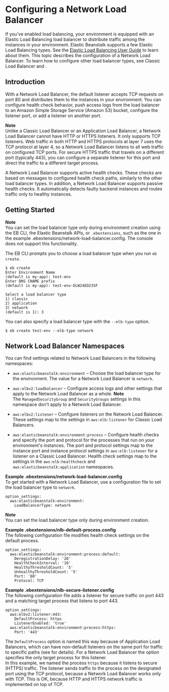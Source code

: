 # Configuring a Network Load Balancer<a name="environments-cfg-nlb"></a>

If you've enabled load balancing, your environment is equipped with an Elastic Load Balancing load balancer to distribute traffic among the instances in your environment\. Elastic Beanstalk supports a few Elastic Load Balancing types\. See the [Elastic Load Balancing User Guide](http://docs.aws.amazon.com/elasticloadbalancing/latest/userguide/) to learn about them\. This topic describes the configuration of a Network Load Balancer\. To learn how to configure other load balancer types, see Classic Load Balancer and \.

## Introduction<a name="environments-cfg-nlb-intro"></a>

With a Network Load Balancer, the default listener accepts TCP requests on port 80 and distributes them to the instances in your environment\. You can configure health check behavior, push access logs from the load balancer to an Amazon Simple Storage Service \(Amazon S3\) bucket, configure the listener port, or add a listener on another port\.

**Note**  
Unlike a Classic Load Balancer or an Application Load Balancer, a Network Load Balancer cannot have HTTP or HTTPS listeners\. It only supports TCP listeners\. Web traffic in both HTTP and HTTPS protocols at layer 7 uses the TCP protocol at layer 4, so a Network Load Balancer listens to all web traffic on configured TCP ports\. For secure HTTPS traffic that travels on a different port \(typically 443\), you can configure a separate listener for this port and direct the traffic to a different target process\.

A Network Load Balancer supports active health checks\. These checks are based on messages to configured health check paths, similarly to the other load balancer types\. In addition, a Network Load Balancer supports passive health checks\. It automatically detects faulty backend instances and routes traffic only to healthy instances\.

## Getting Started<a name="environments-cfg-nlb-getstarted"></a>

**Note**  
You can set the load balancer type only during environment creation using the EB CLI, the Elastic Beanstalk APIs, or `.ebextensions`, such as the one in the example \.ebextensions/network\-load\-balancer\.config\. The console does not support this functionality\.

The EB CLI prompts you to choose a load balancer type when you run `eb create`\.

```
$ eb create
Enter Environment Name
(default is my-app): test-env
Enter DNS CNAME prefix
(default is my-app): test-env-DLW24ED23SF

Select a load balancer type
1) classic
2) application
3) network
(default is 1): 3
```

You can also specify a load balancer type with the `--elb-type` option\.

```
$ eb create test-env --elb-type network
```

## Network Load Balancer Namespaces<a name="environments-cfg-nlb-namespaces"></a>

You can find settings related to Network Load Balancers in the following namespaces:

+ `aws:elasticbeanstalk:environment` – Choose the load balancer type for the environment\. The value for a Network Load Balancer is `network`\.

+ `aws:elbv2:loadbalancer` – Configure access logs and other settings that apply to the Network Load Balancer as a whole\.
**Note**  
The `ManagedSecurityGroup` and `SecurityGroups` settings in this namespace don't apply to a Network Load Balancer\.

+ `aws:elbv2:listener` – Configure listeners on the Network Load Balancer\. These settings map to the settings in `aws:elb:listener` for Classic Load Balancers\.

+ `aws:elasticbeanstalk:environment:process` – Configure health checks and specify the port and protocol for the processes that run on your environment's instances\. The port and protocol settings map to the instance port and instance protocol settings in `aws:elb:listener` for a listener on a Classic Load Balancer\. Health check settings map to the settings in the `aws:elb:healthcheck` and `aws:elasticbeanstalk:application` namespaces\.

**Example \.ebextensions/network\-load\-balancer\.config**  
To get started with a Network Load Balancer, use a configuration file to set the load balancer type to `network`\.  

```
option_settings:
  aws:elasticbeanstalk:environment:
    LoadBalancerType: network
```

**Note**  
You can set the load balancer type only during environment creation\.

**Example \.ebextensions/nlb\-default\-process\.config**  
The following configuration file modifies health check settings on the default process\.  

```
option_settings:
  aws:elasticbeanstalk:environment:process:default:
    DeregistrationDelay: '20'
    HealthCheckInterval: '10'
    HealthyThresholdCount: '5'
    UnhealthyThresholdCount: '5'
    Port: '80'
    Protocol: TCP
```

**Example \.ebextensions/nlb\-secure\-listener\.config**  
The following configuration file adds a listener for secure traffic on port 443 and a matching target process that listens to port 443\.  

```
option_settings:
  aws:elbv2:listener:443:
    DefaultProcess: https
    ListenerEnabled: 'true'
  aws:elasticbeanstalk:environment:process:https:
    Port: '443'
```
The `DefaultProcess` option is named this way because of Application Load Balancers, which can have non\-default listeners on the same port for traffic to specific paths \(see  for details\)\. For a Network Load Balancer the option specifies the only target process for this listener\.  
In this example, we named the process `https` because it listens to secure \(HTTPS\) traffic\. The listener sends traffic to the process on the designated port using the TCP protocol, because a Network Load Balancer works only with TCP\. This is OK, because HTTP and HTTPS network traffic is implemented on top of TCP\.